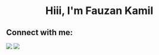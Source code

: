 


<h1 align="center">Hiii, I'm Fauzan Kamil</h1>



## Connect with me:
<p align="left">

<a href = "https://www.instagram.com/kamiilll3/"><img src="https://img.icons8.com/fluent/48/000000/instagram-new.png"/></a>
<a href = "https://www.linkedin.com/in/fauzan-kamil"><img src="https://img.icons8.com/fluent/48/000000/linkedin.png"/></a>
</p>

